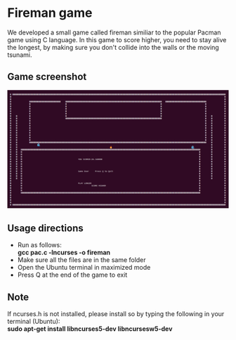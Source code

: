 # Fireman game
We developed a small game called fireman similiar to the popular Pacman game using C language. In this game to score higher, you need to stay alive the longest, by making sure you don't collide into the walls or the moving tsunami.

## Game screenshot 
![Image](Fireman.png)

## Usage directions
- Run as follows:\
**gcc pac.c -lncurses -o fireman**
- Make sure all the files are in the same folder
- Open the Ubuntu terminal in maximized mode
- Press Q at the end of the game to exit

## Note
If ncurses.h is not installed, please install so by typing the following in your terminal (Ubuntu):\
**sudo apt-get install libncurses5-dev libncursesw5-dev**
